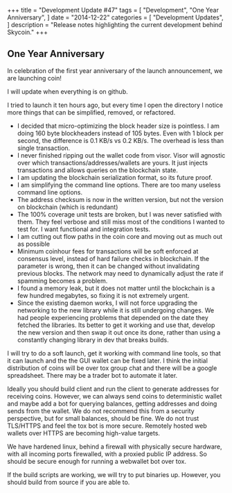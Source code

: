 +++
title = "Development Update #47"
tags = [
    "Development",
    "One Year Anniversary",
]
date = "2014-12-22"
categories = [
    "Development Updates",
]
description = "Release notes highlighting the current development behind Skycoin."
+++

## One Year Anniversary

In celebration of the first year anniversary of the launch announcement, we are launching coin!

I will update when everything is on github.

I tried to launch it ten hours ago, but every time I open the directory I notice more things that can be simplified, removed, or refactored.
- I decided that micro-optimizing the block header size is pointless. I am doing 160 byte blockheaders instead of 105 bytes. Even with 1 block per second, the difference is 0.1 KB/s vs 0.2 KB/s. The overhead is less than single transaction.
- I never finished ripping out the wallet code from visor. Visor will agnostic over which transactions/addresses/wallets are yours. It just injects transactions and allows queries on the blockchain state.
- I am updating the blockchain serialization format, so its future proof.
- I am simplifying the command line options. There are too many useless command line options.
- The address checksum is now in the written version, but not the version on blockchain (which is redundant)
- The 100% coverage unit tests are broken, but I was never satisfied with them. They feel verbose and still miss most of the conditions I wanted to test for. I want functional and integration tests.
- I am cutting out flow paths in the coin core and moving out as much out as possible
- Minimum coinhour fees for transactions will be soft enforced at consensus level, instead of hard failure checks in blockchain. If the parameter is wrong, then it can be changed without invalidating previous blocks. The network may need to dynamically adjust the rate if spamming becomes a problem.
- I found a memory leak, but it does not matter until the blockchain is a few hundred megabytes, so fixing it is not extremely urgent.
- Since the existing daemon works, I will not force upgrading the networking to the new library while it is still undergoing changes. We had people experiencing problems that depended on the date they fetched the libraries. Its better to get it working and use that, develop the new version and then swap it out once its done, rather than using a constantly changing library in dev that breaks builds.

I will try to do a soft launch, get it working with command line tools, so that it can launch and the the GUI wallet can be fixed later. I think the initial distribution of coins will be over tox group chat and there will be a google spreadsheet. There may be a trader bot to automate it later.

Ideally you should build client and run the client to generate addresses for receiving coins. However, we can always send coins to deterministic wallet and maybe add a bot for querying balances, getting addresses and doing sends from the wallet. We do not recommend this from a security perspective, but for small balances, should be fine. We do not trust TLS/HTTPS and feel the tox bot is more secure. Remotely hosted web wallets over HTTPS are becoming high-value targets.

We have hardened linux, behind a firewall with physically secure hardware, with all incoming ports firewalled, with a proxied public IP address. So should be secure enough for running a webwallet bot over tox.

If the build scripts are working, we will try to put binaries up. However, you should build from source if you are able to.
